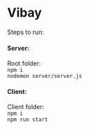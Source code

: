 # Vibay
Steps to run:

#### Server:
Root folder:   
```npm i```   
```nodemon server/server.js```

#### Client:
Client folder:  
```npm i```  
 ```npm run start```
